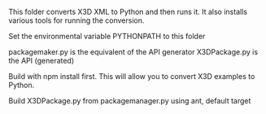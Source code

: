 This folder converts X3D XML to Python and then runs it. It also installs various tools for running the conversion.

Set the environmental variable PYTHONPATH to this folder

packagemaker.py is the equivalent of the API generator
X3DPackage.py is the API (generated)

Build with npm install first.   This will allow you to convert X3D examples to Python.

Build X3DPackage.py from packagemanager.py using ant, default target

